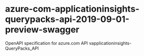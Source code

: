 # azure-com-applicationinsights-querypacks-api-2019-09-01-preview-swagger
OpenAPI specification for azure.com API vapplicationinsights-QueryPacks_API
